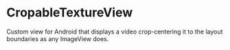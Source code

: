 # CropableTextureView
Custom view for Android that displays a video crop-centering it to the layout boundaries as any ImageView does.
